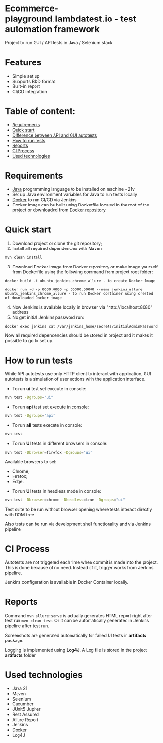 # Ecommerce-playground.lambdatest.io - test automation framework

Project to run GUI / API tests in Java / Selenium stack

# Features
- Simple set up
- Supports BDD format
- Built-in report
- CI/CD integration

# Table of content:
- [Requirements](#requirements)
- [Quick start](#quick-start)
- [Difference between API and GUI autotests](#difference-between-api-and-gui-autotests)
- [How to run tests](#how-to-run-tests)
- [Reports](#reports)
- [CI Process](#ci-process)
- [Used technologies](#used-technologies)

# Requirements
- [Java](https://www.oracle.com/pl/java/technologies/downloads/#java21) programming language to be installed on machine - 21v
- Set up Java environment variables for Java to run tests locally
- [Docker](https://docs.docker.com/desktop/) to run CI/CD via Jenkins
- Docker image can be built using Dockerfile located in the root of the project or downloaded from [Docker repository](https://hub.docker.com/r/vegarduss/ubuntu_jenkins_chrome_allure)

# Quick start
1. Download project or clone the git repository;
2. Install all required dependencies with Maven
```sh
mvn clean install
```
3. Download Docker image from Docker repository or make image yourself from Dockerfile using the following command from project root folder:
```
docker build -t ubuntu_jenkins_chrome_allure - to create Docker Image
```
```
docker run -d -p 8080:8080 -p 50000:50000 --name jenkins_allure ubuntu_jenkins_chrome_allure - to run Docker container using created of downloaded Docker image
```
4. Now Jenkins is available locally in browser via  "http://localhost:8080" address
5. No get initial Jenkins password run:
```sh
docker exec jenkins cat /var/jenkins_home/secrets/initialAdminPassword
```

Now all required dependencies should be stored in project and it makes it possible to go to set up.

# How to run tests
While API autotests use only HTTP client to interact with application, GUI autotests is a simulation of user actions with the application interface.

* To run **ui** test set execute in console:
```sh
mvn test -Dgroups="ui"
```

* To run **api** test set execute in console:
```sh
mvn test -Dgroups="api"
```

* To run **all** tests execute in console:
```sh
mvn test
```

* To run **UI** tests in different browsers in console:
```sh
mvn test -Dbrowser=firefox -Dgroups="ui"
```
Available browsers to set:
- Chrome;
- Firefox;
- Edge.

* To run **UI** tests in headless mode in console:
```sh
mvn test -Dbrowser=chrome -Dheadless=true -Dgroups="ui"
```
Test suite to be run without browser opening where tests interact directly with DOM tree 

Also tests can be run via development shell functionality and via Jenkins pipeline

# CI Process
Autotests are not triggered each time when commit is made into the project. This is done because of no need.
Instead of it, trigger works from Jenkins pipeline.

Jenkins configuration is available in Docker Container locally.

# Reports
Command ```mvn allure:serve``` is actually generates HTML report right after test run ```mvn clean test```.
Or it can be automatically generated in Jenkins pipeline after test run.

Screenshots are generated automatically for failed UI tests in **artifacts** package.

Logging is implemented using **Log4J**. A Log file is stored in the project **artifacts** folder.

# Used technologies
- Java 21
- Maven
- Selenium
- Cucumber
- JUnit5 Jupiter
- Rest Assured
- Allure Report
- Jenkins
- Docker
- Log4J

